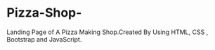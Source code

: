 # Pizza-Shop-
Landing Page of  A Pizza Making Shop.Created By Using HTML, CSS , Bootstrap and JavaScript.
